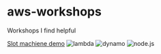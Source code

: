 # aws-workshops
Workshops I find helpful

[Slot machiene demo](http://docs.aws.amazon.com/sdk-for-javascript/v2/developer-guide/nodejs-write-lambda-function-example.html) ![lambda](https://img.shields.io/badge/-Lambda-orange.svg) ![dynamo](https://img.shields.io/badge/-Dynamo-blue.svg) ![node.js](https://img.shields.io/badge/-NodeJS-brightgreen.svg)
